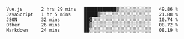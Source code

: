 
<!--
**xy406043/xy406043** is a ✨ _special_ ✨ repository because its `README.md` (this file) appears on your GitHub profile.

Here are some ideas to get you started:

- 🔭 I’m currently working on ...
- 🌱 I’m currently learning ...
- 👯 I’m looking to collaborate on ...
- 🤔 I’m looking for help with ...
- 💬 Ask me about ...
- 📫 How to reach me: ...
- 😄 Pronouns: ...
- ⚡ Fun fact: ...
-->

<!--START_SECTION:waka-->
```text
Vue.js       2 hrs 29 mins   ████████████▒░░░░░░░░░░░░   49.86 % 
JavaScript   1 hr 5 mins     █████▒░░░░░░░░░░░░░░░░░░░   21.88 % 
JSON         32 mins         ██▓░░░░░░░░░░░░░░░░░░░░░░   10.74 % 
Other        26 mins         ██▒░░░░░░░░░░░░░░░░░░░░░░   08.72 % 
Markdown     24 mins         ██░░░░░░░░░░░░░░░░░░░░░░░   08.19 % 
```
<!--END_SECTION:waka-->
